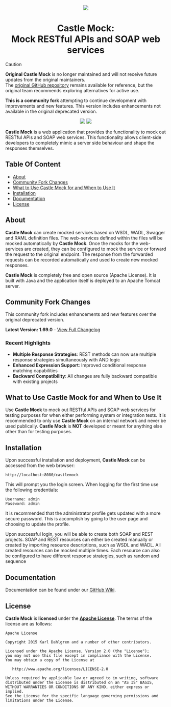 <p align="center"><img src="https://raw.githubusercontent.com/castlemock/castlemock/master/web/web-frontend/src/images/logo.png"></div></p>

<h1 align="center"> Castle Mock: <br/>Mock RESTful APIs and SOAP web services</h1>

> [!CAUTION]
> **Original Castle Mock** is no longer maintained and will not receive future updates from the original maintainers.  
> The [original GitHub repository](https://github.com/castlemock/castlemock) remains available for reference, but the original team recommends exploring alternatives for active use.
> 
> **This is a community fork** attempting to continue development with improvements and new features. This version includes enhancements not available in the original deprecated version.

<p align="center">
    <a href="LICENSE"><img src="https://img.shields.io/badge/license-Apache%202-blue.svg"></a>
    <img src="https://img.shields.io/badge/status-community%20maintained-green">
</p>

**Castle Mock** is a web application that provides the functionality to mock out RESTful APIs and SOAP web services. This functionality allows client-side developers to completely mimic a server side behaviour and shape the responses themselves.

Table Of Content
----

- [About](#about)
- [Community Fork Changes](#community-fork-changes)
- [What to Use Castle Mock for and When to Use It](#what-to-use-castle-mock-for-and-when-to-use-it)
- [Installation](#installation)
- [Documentation](#documentation)
- [License](#license)

## About

**Castle Mock** can create mocked services based on WSDL, WADL, Swagger and RAML definition files. The web-services defined within the files will be mocked automatically by **Castle Mock**. Once the mocks for the web-services are created, they can be configured to mock the service or forward the request to the original endpoint. The response from the forwarded requests can be recorded automatically and used to create new mocked responses.

**Castle Mock** is completely free and open source (Apache License). It is built with Java and the application itself is deployed to an Apache Tomcat server.

## Community Fork Changes

This community fork includes enhancements and new features over the original deprecated version. 

**Latest Version: 1.69.0** - [View Full Changelog](changelog/1.69.0.md)

### Recent Highlights
- **Multiple Response Strategies**: REST methods can now use multiple response strategies simultaneously with AND logic
- **Enhanced Expression Support**: Improved conditional response matching capabilities
- **Backward Compatibility**: All changes are fully backward compatible with existing projects

## What to Use Castle Mock for and When to Use It

Use **Castle Mock** to mock out RESTful APIs and SOAP web services for testing purposes for when either performing system or integration tests. It is recommended to only use **Castle Mock** on an internal network and never be used publically. **Castle Mock** is **NOT** developed or meant for anything else other than for testing purposes.

## Installation

Upon successful installation and deployment, **Castle Mock** can be accessed from the web browser:

    http://localhost:8080/castlemock
    
This will prompt you the login screen. When logging for the first time use the following credentials: 

    Username: admin 
    Password: admin 

It is recommended that the administrator profile gets updated with a more secure password. This is accomplish by going to the user page and choosing to update the profile.

Upon successful login, you will be able to create both SOAP and REST projects. SOAP and REST resources can either be created manually or created by importing resource descriptions, such as WSDL and WADL. All created resources can be mocked multiple times. Each resource can also be configured to have different response strategies, such as random and sequence

## Documentation

Documentation can be found under our [GitHub Wiki](https://github.com/castlemock/castlemock/wiki). 

## License

**Castle Mock** is **licensed** under the **[Apache License](https://github.com/castlemock/castlemock/blob/master/LICENSE)**. The terms of the license are as follows:

    Apache License

    Copyright 2015 Karl Dahlgren and a number of other contributors.

    Licensed under the Apache License, Version 2.0 (the "License");
    you may not use this file except in compliance with the License.
    You may obtain a copy of the License at

       http://www.apache.org/licenses/LICENSE-2.0

    Unless required by applicable law or agreed to in writing, software
    distributed under the License is distributed on an "AS IS" BASIS,
    WITHOUT WARRANTIES OR CONDITIONS OF ANY KIND, either express or implied.
    See the License for the specific language governing permissions and
    limitations under the License.
